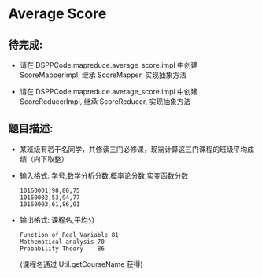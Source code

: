 # Average Score

## 待完成:

* 请在 DSPPCode.mapreduce.average_score.impl 中创建 ScoreMapperImpl, 继承 ScoreMapper, 实现抽象方法

* 请在 DSPPCode.mapreduce.average_score.impl 中创建 ScoreReducerImpl, 继承 ScoreReducer, 实现抽象方法

## 题目描述:

* 某班级有若干名同学，共修读三门必修课，现需计算这三门课程的班级平均成绩（向下取整）

* 输入格式: 学号,数学分析分数,概率论分数,实变函数分数

  ```
  10160001,98,80,75
  10160002,53,94,77
  10160003,61,86,91
  ```

* 输出格式: 课程名,平均分

  ```
  Function of Real Variable	81
  Mathematical analysis	70
  Probability Theory	86
  ```

  (课程名通过 Util.getCourseName 获得)

